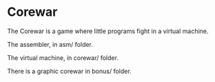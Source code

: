 # Corewar
The Corewar is a game where little programs fight in a virtual machine.

The assembler, in asm/ folder.

The virtual machine, in corewar/ folder.

There is a graphic corewar in bonus/ folder.

